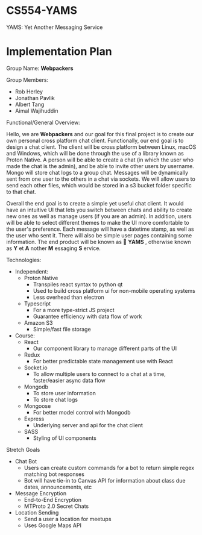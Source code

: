# CS554-YAMS
YAMS: Yet Another Messaging Service

# Implementation Plan

Group Name: **Webpackers**

Group Members:

- Rob Herley
- Jonathan Pavlik
- Albert Tang
- Aimal Wajihuddin

Functional/General Overview:

 Hello, we are **Webpackers** and our goal for this final project is to create our own personal cross platform chat client. Functionally, our end goal is to design a chat client. The client will be cross platform between Linux, macOS and Windows, which will be done through the use of a library known as Proton Native. A person will be able to create a chat (in which the user who made the chat is the admin), and be able to invite other users by username. Mongo will store chat logs to a group chat. Messages will be dynamically sent from one user to the others in a chat via sockets. We will allow users to send each other files, which would be stored in a s3 bucket folder specific to that chat.

Overall the end goal is to create a simple yet useful chat client. It would have an intuitive UI that lets you switch between chats and ability to create new ones as well as manage users (if you are an admin). In addition, users will be able to select different themes to make the UI more comfortable to the user&#39;s preference. Each message will have a datetime stamp, as well as the user who sent it. There will also be simple user pages containing some information. The end product will be known as 🍠 **YAMS** , otherwise known as **Y** et **A** nother **M** essaging **S** ervice.

Technologies:

- Independent:
  - Proton Native
    - Transpiles react syntax to python qt
    - Used to build cross platform ui for non-mobile operating systems
    - Less overhead than electron
  - Typescript
    - For a more type-strict JS project
    - Guarantee efficiency with data flow of work
  - Amazon S3
    - Simple/fast file storage
- Course:
  - React
    - Our component library to manage different parts of the UI
  - Redux
    - For better predictable state management use with React
  - Socket.io
    - To allow multiple users to connect to a chat at a time, faster/easier async data flow
  - Mongodb
    - To store user information
    - To store chat logs
  - Mongoose
    - For better model control with Mongodb
  - Express
    - Underlying server and api for the chat client
  - SASS
    - Styling of UI components

Stretch Goals

- Chat Bot
  - Users can create custom commands for a bot to return simple regex matching bot responses
  - Bot will have tie-in to Canvas API for information about class due dates, announcements, etc
- Message Encryption
  - End-to-End Encryption
  - MTProto 2.0 Secret Chats
- Location Sending
  - Send a user a location for meetups
  - Uses Google Maps API
